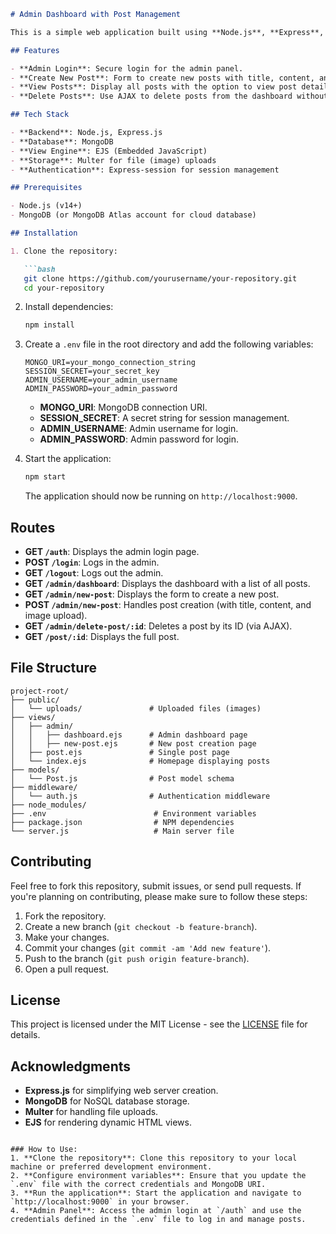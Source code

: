 
```markdown
# Admin Dashboard with Post Management

This is a simple web application built using **Node.js**, **Express**, **MongoDB**, and **EJS** for managing blog posts. The dashboard allows an admin to create, view, and delete posts, with support for uploading images.

## Features

- **Admin Login**: Secure login for the admin panel.
- **Create New Post**: Form to create new posts with title, content, and image.
- **View Posts**: Display all posts with the option to view post details.
- **Delete Posts**: Use AJAX to delete posts from the dashboard without reloading the page.

## Tech Stack

- **Backend**: Node.js, Express.js
- **Database**: MongoDB
- **View Engine**: EJS (Embedded JavaScript)
- **Storage**: Multer for file (image) uploads
- **Authentication**: Express-session for session management

## Prerequisites

- Node.js (v14+)
- MongoDB (or MongoDB Atlas account for cloud database)

## Installation

1. Clone the repository:

   ```bash
   git clone https://github.com/yourusername/your-repository.git
   cd your-repository
   ```

2. Install dependencies:

   ```bash
   npm install
   ```

3. Create a `.env` file in the root directory and add the following variables:

   ```env
   MONGO_URI=your_mongo_connection_string
   SESSION_SECRET=your_secret_key
   ADMIN_USERNAME=your_admin_username
   ADMIN_PASSWORD=your_admin_password
   ```

   - **MONGO_URI**: MongoDB connection URI.
   - **SESSION_SECRET**: A secret string for session management.
   - **ADMIN_USERNAME**: Admin username for login.
   - **ADMIN_PASSWORD**: Admin password for login.

4. Start the application:

   ```bash
   npm start
   ```

   The application should now be running on `http://localhost:9000`.

## Routes

- **GET `/auth`**: Displays the admin login page.
- **POST `/login`**: Logs in the admin.
- **GET `/logout`**: Logs out the admin.
- **GET `/admin/dashboard`**: Displays the dashboard with a list of all posts.
- **GET `/admin/new-post`**: Displays the form to create a new post.
- **POST `/admin/new-post`**: Handles post creation (with title, content, and image upload).
- **GET `/admin/delete-post/:id`**: Deletes a post by its ID (via AJAX).
- **GET `/post/:id`**: Displays the full post.

## File Structure

```
project-root/
├── public/
│   └── uploads/               # Uploaded files (images)
├── views/
│   ├── admin/
│   │   ├── dashboard.ejs      # Admin dashboard page
│   │   ├── new-post.ejs       # New post creation page
│   ├── post.ejs               # Single post page
│   └── index.ejs              # Homepage displaying posts
├── models/
│   └── Post.js                # Post model schema
├── middleware/
│   └── auth.js                # Authentication middleware
├── node_modules/
├── .env                        # Environment variables
├── package.json                # NPM dependencies
└── server.js                   # Main server file
```

## Contributing

Feel free to fork this repository, submit issues, or send pull requests. If you're planning on contributing, please make sure to follow these steps:

1. Fork the repository.
2. Create a new branch (`git checkout -b feature-branch`).
3. Make your changes.
4. Commit your changes (`git commit -am 'Add new feature'`).
5. Push to the branch (`git push origin feature-branch`).
6. Open a pull request.

## License

This project is licensed under the MIT License - see the [LICENSE](LICENSE) file for details.

## Acknowledgments

- **Express.js** for simplifying web server creation.
- **MongoDB** for NoSQL database storage.
- **Multer** for handling file uploads.
- **EJS** for rendering dynamic HTML views.
```

### How to Use:
1. **Clone the repository**: Clone this repository to your local machine or preferred development environment.
2. **Configure environment variables**: Ensure that you update the `.env` file with the correct credentials and MongoDB URI.
3. **Run the application**: Start the application and navigate to `http://localhost:9000` in your browser.
4. **Admin Panel**: Access the admin login at `/auth` and use the credentials defined in the `.env` file to log in and manage posts.

